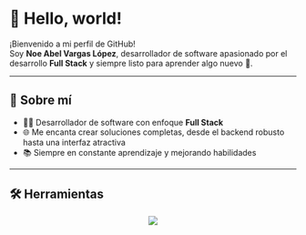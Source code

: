 # 👋 Hello, world!

¡Bienvenido a mi perfil de GitHub!  
Soy **Noe Abel Vargas López**, desarrollador de software apasionado por el desarrollo **Full Stack** y siempre listo para aprender algo nuevo 🚀.

---
## 🧠 Sobre mí

- 👨‍💻 Desarrollador de software con enfoque **Full Stack**
- 🌐 Me encanta crear soluciones completas, desde el backend robusto hasta una interfaz atractiva
- 📚 Siempre en constante aprendizaje y mejorando habilidades

---

## 🛠️ Herramientas

<p align="center">
  <a href="https://skillicons.dev">
    <img src="https://skillicons.dev/icons?i=git,docker,npm,vscode,github,figma,aws,androidstudio,bash,visualstudio,python,php,swift,cs,java,js,vue,angular,html,css,bootstrap,mysql,mongodb,postgres,laravel,adonis,windows,linux,ubuntu" />
  </a>
</p>
